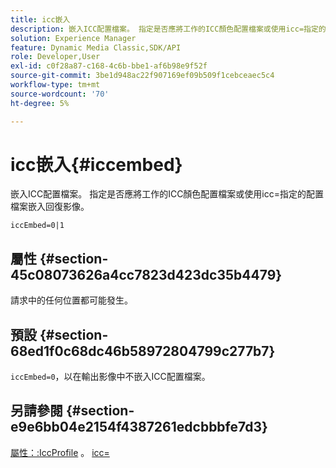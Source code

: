 ```yaml
---
title: icc嵌入
description: 嵌入ICC配置檔案。 指定是否應將工作的ICC顏色配置檔案或使用icc=指定的配置檔案嵌入回復影像。
solution: Experience Manager
feature: Dynamic Media Classic,SDK/API
role: Developer,User
exl-id: c0f28a87-c168-4c6b-bbe1-af6b98e9f52f
source-git-commit: 3be1d948ac22f907169ef09b509f1cebceaec5c4
workflow-type: tm+mt
source-wordcount: '70'
ht-degree: 5%

---
```


# icc嵌入{#iccembed}

嵌入ICC配置檔案。 指定是否應將工作的ICC顏色配置檔案或使用icc=指定的配置檔案嵌入回復影像。

`iccEmbed=0|1`

## 屬性 {#section-45c08073626a4cc7823d423dc35b4479}

請求中的任何位置都可能發生。

## 預設 {#section-68ed1f0c68dc46b58972804799c277b7}

`iccEmbed=0`，以在輸出影像中不嵌入ICC配置檔案。

## 另請參閱 {#section-e9e6bb04e2154f4387261edcbbbfe7d3}

[屬性：:IccProfile](../../../../../ir-api/material-cat/image-rendering-api-ref/c-ir-material-catalog/c-ir-attributes-reference/r-ir-iccprofilegray.md#reference-712f1d0dcca748df9aaf495681bb39e6) 。 [icc=](../../../../../ir-api/http-protocol/image-rendering-api-ref/c-ir-http-protocol-ref/c-ir-http-protocol-command-reference/r-ir-icc.md#reference-86a2fff3cef24982ad2063d977a16e06)
